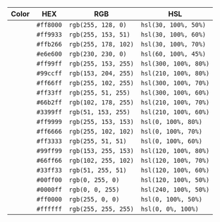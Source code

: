 | Color                                                             | HEX       | RGB                  | HSL                   |
| ----------------------------------------------------------------- | --------- | -------------------- | --------------------- |
| <i class="fa-solid fa-square fa-2xl" style="color: #ff8000;"></i> | `#ff8000` | `rgb(255, 128, 0)`   | `hsl(30, 100%, 50%)`  |
| <i class="fa-solid fa-square fa-2xl" style="color: #ff9933;"></i> | `#ff9933` | `rgb(255, 153, 51)`  | `hsl(30, 100%, 60%)`  |
| <i class="fa-solid fa-square fa-2xl" style="color: #ffb266;"></i> | `#ffb266` | `rgb(255, 178, 102)` | `hsl(30, 100%, 70%)`  |
| <i class="fa-solid fa-square fa-2xl" style="color: #e6e600;"></i> | `#e6e600` | `rgb(230, 230, 0)`   | `hsl(60, 100%, 45%)`  |
| <i class="fa-solid fa-square fa-2xl" style="color: #ff99ff;"></i> | `#ff99ff` | `rgb(255, 153, 255)` | `hsl(300, 100%, 80%)` |
| <i class="fa-solid fa-square fa-2xl" style="color: #99ccff;"></i> | `#99ccff` | `rgb(153, 204, 255)` | `hsl(210, 100%, 80%)` |
| <i class="fa-solid fa-square fa-2xl" style="color: #ff66ff;"></i> | `#ff66ff` | `rgb(255, 102, 255)` | `hsl(300, 100%, 70%)` |
| <i class="fa-solid fa-square fa-2xl" style="color: #ff33ff;"></i> | `#ff33ff` | `rgb(255, 51, 255)`  | `hsl(300, 100%, 60%)` |
| <i class="fa-solid fa-square fa-2xl" style="color: #66b2ff;"></i> | `#66b2ff` | `rgb(102, 178, 255)` | `hsl(210, 100%, 70%)` |
| <i class="fa-solid fa-square fa-2xl" style="color: #3399ff;"></i> | `#3399ff` | `rgb(51, 153, 255)`  | `hsl(210, 100%, 60%)` |
| <i class="fa-solid fa-square fa-2xl" style="color: #ff9999;"></i> | `#ff9999` | `rgb(255, 153, 153)` | `hsl(0, 100%, 80%)`   |
| <i class="fa-solid fa-square fa-2xl" style="color: #ff6666;"></i> | `#ff6666` | `rgb(255, 102, 102)` | `hsl(0, 100%, 70%)`   |
| <i class="fa-solid fa-square fa-2xl" style="color: #ff3333;"></i> | `#ff3333` | `rgb(255, 51, 51)`   | `hsl(0, 100%, 60%)`   |
| <i class="fa-solid fa-square fa-2xl" style="color: #99ff99;"></i> | `#99ff99` | `rgb(153, 255, 153)` | `hsl(120, 100%, 80%)` |
| <i class="fa-solid fa-square fa-2xl" style="color: #66ff66;"></i> | `#66ff66` | `rgb(102, 255, 102)` | `hsl(120, 100%, 70%)` |
| <i class="fa-solid fa-square fa-2xl" style="color: #33ff33;"></i> | `#33ff33` | `rgb(51, 255, 51)`   | `hsl(120, 100%, 60%)` |
| <i class="fa-solid fa-square fa-2xl" style="color: #00ff00;"></i> | `#00ff00` | `rgb(0, 255, 0)`     | `hsl(120, 100%, 50%)` |
| <i class="fa-solid fa-square fa-2xl" style="color: #0000ff;"></i> | `#0000ff` | `rgb(0, 0, 255)`     | `hsl(240, 100%, 50%)` |
| <i class="fa-solid fa-square fa-2xl" style="color: #ff0000;"></i> | `#ff0000` | `rgb(255, 0, 0)`     | `hsl(0, 100%, 50%)`   |
| <i class="fa-solid fa-square fa-2xl" style="color: #ffffff;"></i> | `#ffffff` | `rgb(255, 255, 255)` | `hsl(0, 0%, 100%)`    |